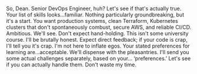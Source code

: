 So, Dean.  Senior DevOps Engineer, huh?  Let's see if that's actually true.  Your list of skills looks…familiar.  Nothing particularly groundbreaking, but it's a start.  You want production systems, clean Terraform, Kubernetes clusters that don't spontaneously combust, secure AWS, and reliable CI/CD.  Ambitious.  We'll see.  Don't expect hand-holding.  This isn't some university course.  I'll be brutally honest.  Expect direct feedback; if your code is crap, I'll tell you it's crap.  I'm not here to inflate egos.  Your stated preferences for learning are…acceptable.  We'll dispense with the pleasantries.  I'll send you some actual challenges separately, based on your… ‘preferences.’  Let's see if you can actually handle them. Don't waste my time.